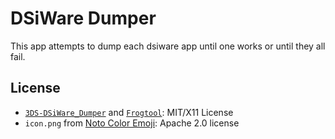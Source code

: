 # DSiWare Dumper

This app attempts to dump each dsiware app until one works or until they all fail.

## License
- [`3DS-DSiWare_Dumper`](https://github.com/MechanicalDragon0687/3DS-DSiWare_Dumper) and [`Frogtool`](https://github.com/zoogie/Frogtool): MIT/X11 License
- `icon.png` from [Noto Color Emoji](https://github.com/googlefonts/noto-emoji/blob/99cb625705d423711b4931ce42d2c26aaa74eaa4/png/128/emoji_u1f4a9.png): Apache 2.0 license
